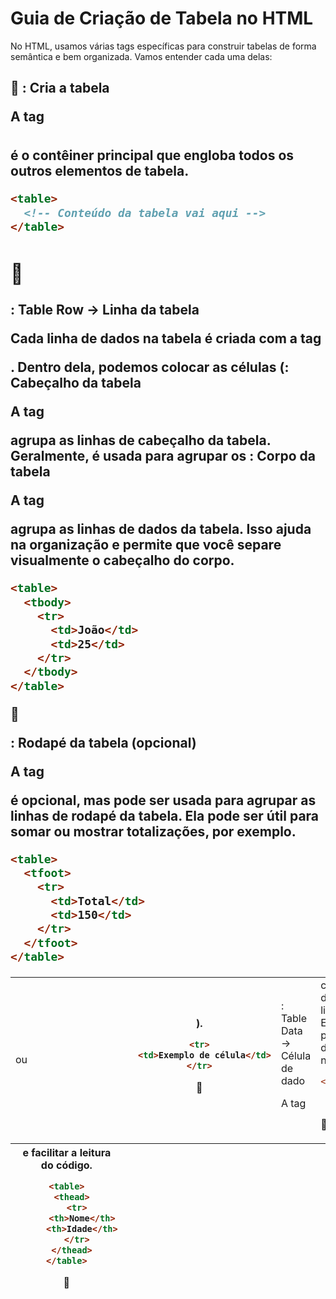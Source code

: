 # Guia de Criação de Tabela no HTML

No HTML, usamos várias tags específicas para construir tabelas de forma semântica e bem organizada. Vamos entender cada uma delas:

## 🔹 <table>: Cria a tabela

A tag <table> é o contêiner principal que engloba todos os outros elementos de tabela.

```html
<table>
  <!-- Conteúdo da tabela vai aqui -->
</table>
```

## 🔹 <tr>: Table Row → Linha da tabela

Cada linha de dados na tabela é criada com a tag <tr>. Dentro dela, podemos colocar as células (<td> ou <th>).

```html
<tr>
  <td>Exemplo de célula</td>
</tr>
```

🔹 <td>: Table Data → Célula de dado

A tag <td> cria uma célula dentro de uma linha da tabela. Ela é usada para adicionar dados regulares na tabela.

```html
<tr>
  <td>Nome</td>
  <td>João</td>
```


🔹 <thead>: Cabeçalho da tabela

A tag <thead> agrupa as linhas de cabeçalho da tabela. Geralmente, é usada para agrupar os <th> e facilitar a leitura do código.

```html
<table>
  <thead>
    <tr>
      <th>Nome</th>
      <th>Idade</th>
    </tr>
  </thead>
</table>
```

🔹 <tbody>: Corpo da tabela

A tag <tbody> agrupa as linhas de dados da tabela. Isso ajuda na organização e permite que você separe visualmente o cabeçalho do corpo.
```html
<table>
  <tbody>
    <tr>
      <td>João</td>
      <td>25</td>
    </tr>
  </tbody>
</table>
```

🔹 <tfoot>: Rodapé da tabela (opcional)

A tag <tfoot> é opcional, mas pode ser usada para agrupar as linhas de rodapé da tabela. Ela pode ser útil para somar ou mostrar totalizações, por exemplo.

```html
<table>
  <tfoot>
    <tr>
      <td>Total</td>
      <td>150</td>
    </tr>
  </tfoot>
</table>
```

</tr>
